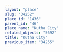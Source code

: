 ```yaml
---
layout: "place"
slug: "34252"
place_id: "1436"
parent_id: "46"
place_name: "Kutha City"
related_objects: "5692"
title: "Kutha City"
previous_item: "34255"
---
```

